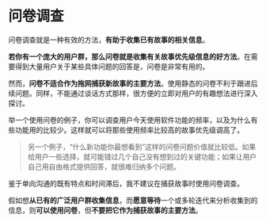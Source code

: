 # 问卷调查

问卷调查就是一种有效的方法，**有助于收集已有故事的相关信息**。

**若你有一个庞大的用户群，那么问卷就是收集有关故事优先级信息的好方法**。在需要得到大量用户关于某些具体问题的回答是，问卷是非常有用的。

然而，**问卷不适合作为拖网捕获新故事的主要方法**。使用静态的问卷不利于跟进后续问题。同样，不能通过谈话方式那样，很方便的立即对用户的有趣想法进行深入探讨。

举一个使用问卷的例子，你可以调查用户今天使用软件功能的频率，以及为什么有些功能用的比较少。这样就可以将那些使用频率比较高的故事优先级调高了。

> 另一个例子，“什么新功能你最想看到”这样的问卷问题价值就比较低。如果给用户一些选择，就可能错过几个自己没有想到过的关键功能；如果让用户自己用自由格式提供回答，就很难归纳多个问题。

鉴于单向沟通的既有特点和时间滞后，我不建议在捕获故事时使用问卷调查。

假如想**从已有的广泛用户群收集信息**，而**愿意等待**一个或多轮迭代来分析收集到的信息，则**可以使用问卷**，但**不要把它作为捕获故事的主要方法**。
